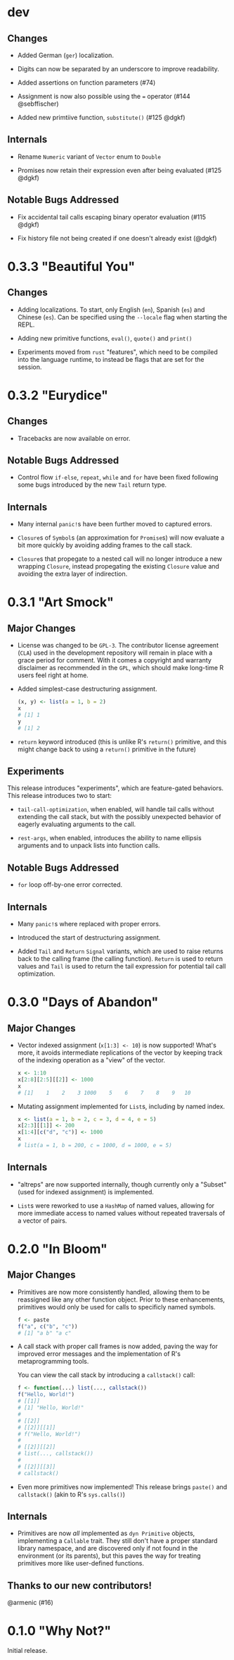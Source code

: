 # dev

## Changes

* Added German (`ger`) localization.

* Digits can now be separated by an underscore to improve readability.

* Added assertions on function parameters (#74)

* Assignment is now also possible using the `=` operator (#144 @sebffischer)

* Added new primtiive function, `substitute()` (#125 @dgkf)

## Internals

* Rename `Numeric` variant of `Vector` enum to `Double`

* Promises now retain their expression even after being evaluated (#125 @dgkf)

## Notable Bugs Addressed

* Fix accidental tail calls escaping binary operator evaluation (#115 @dgkf)

* Fix history file not being created if one doesn't already exist (@dgkf)

# 0.3.3 "Beautiful You"

## Changes

* Adding localizations. To start, only English (`en`), Spanish (`es`) and
  Chinese (`es`). Can be    specified using the `--locale` flag when starting
  the REPL.

* Adding new primitive functions, `eval()`, `quote()` and `print()`

* Experiments moved from `rust` "features", which need to be compiled into
  the language runtime, to instead be flags that are set for the session.

# 0.3.2 "Eurydice"

## Changes

* Tracebacks are now available on error.

## Notable Bugs Addressed

* Control flow `if-else`, `repeat`, `while` and `for` have been fixed following
  some bugs introduced by the new `Tail` return type.

## Internals

* Many internal `panic!`s have been further moved to captured errors.

* `Closure`s of `Symbol`s (an approximation for `Promise`s) will now evaluate
  a bit more quickly by avoiding adding frames to the call stack.

* `Closure`s that propegate to a nested call will no longer introduce a new
  wrapping `Closure`, instead propegating the existing `Closure` value and
  avoiding the extra layer of indirection.

# 0.3.1 "Art Smock"

## Major Changes

* License was changed to be `GPL-3`. The contributor license agreement (`CLA`)
  used in the development repository will remain in place with a grace period
  for comment. With it comes a copyright and warranty disclaimer as recommended
  in the `GPL`, which should make long-time R users feel right at home.

* Added simplest-case destructuring assignment.

  ```r
  (x, y) <- list(a = 1, b = 2)
  x
  # [1] 1
  y
  # [1] 2
  ```

* `return` keyword introduced (this is unlike R's `return()` primitive, and
  this might change back to using a `return()` primitive in the future)

## Experiments

This release introduces "experiments", which are feature-gated behaviors. This
release introduces two to start:

* `tail-call-optimization`, when enabled, will handle tail calls without
  extending the call stack, but with the possibly unexpected behavior of
  eagerly evaluating arguments to the call.

* `rest-args`, when enabled, introduces the ability to name ellipsis arguments
  and to unpack lists into function calls.

## Notable Bugs Addressed

* `for` loop off-by-one error corrected.

## Internals

* Many `panic!`s where replaced with proper errors.

* Introduced the start of destructuring assignment.

* Added `Tail` and `Return` `Signal` variants, which are used to raise returns
  back to the calling frame (the calling function). `Return` is used to return
  values and `Tail` is used to return the tail expression for potential tail
  call optimization.

# 0.3.0 "Days of Abandon"

## Major Changes

* Vector indexed assignment (`x[1:3] <- 10`) is now supported! What's more,
  it avoids intermediate replications of the vector by keeping track of the
  indexing operation as a "view" of the vector.

  ```r
  x <- 1:10
  x[2:8][2:5][[2]] <- 1000
  x
  # [1]    1    2    3 1000    5    6    7    8    9   10
  ```

* Mutating assignment implemented for `List`s, including by named index.

  ```r
  x <- list(a = 1, b = 2, c = 3, d = 4, e = 5)
  x[2:3][[1]] <- 200
  x[1:4][c("d", "c")] <- 1000
  x
  # list(a = 1, b = 200, c = 1000, d = 1000, e = 5)
  ```

## Internals

* "altreps" are now supported internally, though currently only a "Subset"
  (used for indexed assignment) is implemented.

* `List`s were reworked to use a `HashMap` of named values, allowing for
  more immediate access to named values without repeated traversals of a
  vector of pairs.


# 0.2.0 "In Bloom"

## Major Changes

* Primitives are now more consistently handled, allowing them to be reassigned
  like any other function object. Prior to these enhancements, primitives
  would only be used for calls to specificly named symbols.

  ```r
  f <- paste
  f("a", c("b", "c"))
  # [1] "a b" "a c"
  ```

* A call stack with proper call frames is now added, paving the way for
  improved error messages and the implementation of R's metaprogramming tools.

  You can view the call stack by introducing a `callstack()` call:

  ```r
  f <- function(...) list(..., callstack())
  f("Hello, World!")
  # [[1]]
  # [1] "Hello, World!"
  #
  # [[2]]
  # [[2]][[1]]
  # f("Hello, World!")
  #
  # [[2]][[2]]
  # list(..., callstack())
  #
  # [[2]][[3]]
  # callstack()
  ```

* Even more primitives now implemented! This release brings `paste()` and
  `callstack()` (akin to R's `sys.calls()`)

## Internals

* Primitives are now _all_ implemented as `dyn Primitive` objects, implementing
  a `Callable` trait. They still don't have a proper standard library namespace,
  and are discovered only if not found in the environment (or its parents),
  but this paves the way for treating primitives more like user-defined
  functions.

## Thanks to our new contributors!

@armenic (#16)

# 0.1.0 "Why Not?"

Initial release.
